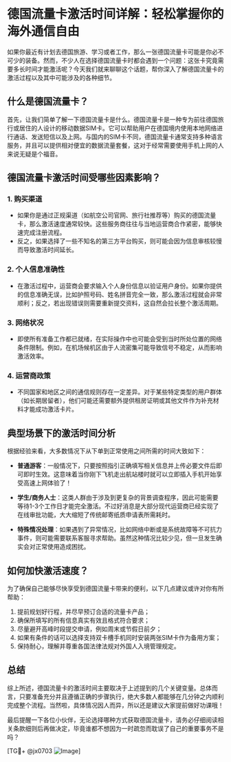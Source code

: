 # 德国流量卡激活时间详解：轻松掌握你的海外通信自由

如果你最近有计划去德国旅游、学习或者工作，那么一张德国流量卡可能是你必不可少的装备。然而，不少人在选择德国流量卡时都会遇到一个问题：这张卡究竟需要多长时间才能激活呢？今天我们就来聊聊这个话题，帮你深入了解德国流量卡的激活过程以及其中可能涉及的各种细节。

## 什么是德国流量卡？

首先，让我们简单了解一下德国流量卡是什么。德国流量卡是一种专为前往德国旅行或居住的人设计的移动数据SIM卡。它可以帮助用户在德国境内使用本地网络进行通话、发送短信以及上网。与国内的SIM卡不同，德国流量卡通常支持多种语言服务，并且可以提供相对便宜的数据流量套餐，这对于经常需要使用手机上网的人来说无疑是个福音。

## 德国流量卡激活时间受哪些因素影响？

### 1. **购买渠道**
   - 如果你是通过正规渠道（如航空公司官网、旅行社推荐等）购买的德国流量卡，那么激活速度通常较快。这些服务商往往与当地运营商合作紧密，能够快速完成注册流程。
   - 反之，如果选择了一些不知名的第三方平台购买，则可能会因为信息审核较慢而导致激活时间延长。

### 2. **个人信息准确性**
   - 在激活过程中，运营商会要求输入个人身份信息以验证用户身份。如果你提供的信息准确无误，比如护照号码、姓名拼音完全一致，那么激活过程就会非常顺利；反之，若出现错误则需要重新提交资料，这自然会拉长整个激活周期。

### 3. **网络状况**
   - 即使所有准备工作都已就绪，在实际操作中也可能会受到当时所处位置的网络条件限制。例如，在机场候机区由于人流密集可能导致信号不稳定，从而影响激活效率。

### 4. **运营商政策**
   - 不同国家和地区之间的通信规则存在一定差异。对于某些特定类型的用户群体（如长期居留者），他们可能还需要额外提供租房证明或其他文件作为补充材料才能成功激活卡片。

## 典型场景下的激活时间分析

根据经验来看，大多数情况下从下单到正常使用之间所需的时间大致如下：

- **普通游客**：一般情况下，只要按照指引正确填写相关信息并上传必要文件后即可即时生效。这意味着当你刚下飞机走出航站楼时就可以立即插入手机开始享受高速上网体验了！
  
- **学生/商务人士**：这类人群由于涉及到更复杂的背景调查程序，因此可能需要等待1-3个工作日才能完全激活。不过好消息是大部分现代运营商已经实现了在线审批功能，大大缩短了传统邮寄纸质申请表所需耗时。

- **特殊情况处理**：如果遇到了异常情况，比如网络中断或是系统故障等不可抗力事件，则可能需要联系客服寻求帮助。虽然这种情况比较少见，但一旦发生确实会对正常使用造成困扰。

## 如何加快激活速度？

为了确保自己能够尽快享受到德国流量卡带来的便利，以下几点建议或许对你有所帮助：

1. 提前规划好行程，并尽早预订合适的流量卡产品；
2. 确保所填写的所有信息真实有效且格式符合要求；
3. 尽量避开高峰时段提交申请，例如周末或节假日前夕；
4. 如果有条件的话可以选择支持双卡槽手机同时安装两张SIM卡作为备用方案；
5. 保持耐心，理解并尊重各国法律法规对外国人入境管理规定。

## 总结

综上所述，德国流量卡的激活时间主要取决于上述提到的几个关键变量。总体而言，只要准备充分并且遵循正确的步骤执行，绝大多数人都能够在几分钟之内顺利完成整个流程。当然啦，具体情况因人而异，所以还是建议大家提前做好功课哦！

最后提醒一下各位小伙伴，无论选择哪种方式获取德国流量卡，请务必仔细阅读相关条款细则后再做决定，毕竟谁都不想因为一时疏忽而耽误了自己的重要事务不是吗？

[TG💪+ @jx0703 ![Image](https://github.com/user-attachments/assets/dbca1d08-cadb-493c-b0ec-ad6f7a83f270)]